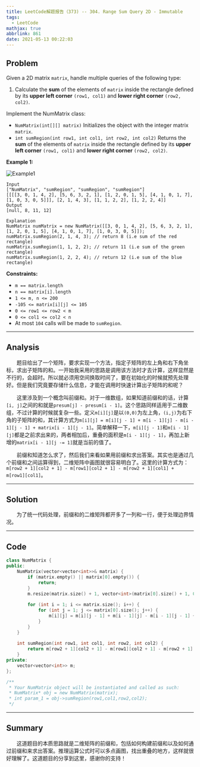 ```yaml
---
title: LeetCode解题报告（373) -- 304. Range Sum Query 2D - Immutable
tags:
  - LeetCode
mathjax: true
abbrlink: 861
date: 2021-05-13 00:22:03
---
```


## Problem

Given a 2D matrix `matrix`, handle multiple queries of the following type:

1. Calculate the **sum** of the elements of `matrix` inside the rectangle defined by its **upper left corner** `(row1, col1)` and **lower right corner** `(row2, col2)`.

Implement the NumMatrix class:

- `NumMatrix(int[][] matrix)` Initializes the object with the integer matrix `matrix`.
- `int sumRegion(int row1, int col1, int row2, int col2)` Returns the **sum** of the elements of `matrix` inside the rectangle defined by its **upper left corner** `(row1, col1)` and **lower right corner** `(row2, col2)`.

<!-- more -->

**Example 1:**

![Example1](https://assets.leetcode.com/uploads/2021/03/14/sum-grid.jpg)

```
Input
["NumMatrix", "sumRegion", "sumRegion", "sumRegion"]
[[[[3, 0, 1, 4, 2], [5, 6, 3, 2, 1], [1, 2, 0, 1, 5], [4, 1, 0, 1, 7], [1, 0, 3, 0, 5]]], [2, 1, 4, 3], [1, 1, 2, 2], [1, 2, 2, 4]]
Output
[null, 8, 11, 12]

Explanation
NumMatrix numMatrix = new NumMatrix([[3, 0, 1, 4, 2], [5, 6, 3, 2, 1], [1, 2, 0, 1, 5], [4, 1, 0, 1, 7], [1, 0, 3, 0, 5]]);
numMatrix.sumRegion(2, 1, 4, 3); // return 8 (i.e sum of the red rectangle)
numMatrix.sumRegion(1, 1, 2, 2); // return 11 (i.e sum of the green rectangle)
numMatrix.sumRegion(1, 2, 2, 4); // return 12 (i.e sum of the blue rectangle)
```



**Constraints:**

- `m == matrix.length`
- `n == matrix[i].length`
- `1 <= m, n <= 200`
- `-105 <= matrix[i][j] <= 105`
- `0 <= row1 <= row2 < m`
- `0 <= col1 <= col2 < n`
- At most `104` calls will be made to `sumRegion`.

------

## Analysis

&emsp;&emsp;题目给出了一个矩阵，要求实现一个方法，指定子矩阵的左上角和右下角坐标，求出子矩阵的和。一开始我采用的思路是调用该方法时才去计算，这样显然是不行的，会超时。所以就必须用空间换取时间了，要在初始化的时候就预先处理好。但是我们究竟要存储什么信息，才能在调用时快速计算出子矩阵的和呢？

&emsp;&emsp;这里涉及到一个概念叫前缀和。对于一维数组，如果知道前缀和的话，计算`[i, j]`之间的和就是`presum[j] - presum[i - 1]`。这个思路同样适用于二维数组，不过计算的时候就复杂一些。定义`m[i][j]`是以`(0,0)`为左上角，`(i,j)`为右下角的子矩阵的和，其计算方式为`m[i][j] = m[i][j - 1] + m[i - 1][j] - m[i - 1][j - 1] + matrix[i - 1][j - 1]`。简单解释一下，`m[i][j - 1]`和`m[i - 1][j]`都是之前求出来的，两者相加后，重叠的面积是`m[i - 1][j - 1]`，再加上新增的`matrix[i - 1][j -= 1]`就是当前的值了。

&emsp;&emsp;前缀和知道怎么求了，然后我们来看如果用前缀和求出答案。其实也是通过几个前缀和之间运算得到，二维矩阵中画图就很容易明白了。这里的计算方式为：`m[row2 + 1][col2 + 1] - m[row1][col2 + 1] - m[row2 + 1][col1] + m[row1][col1]`。

------

## Solution

&emsp;&emsp;为了统一代码处理，前缀和的二维矩阵都开多了一列和一行，便于处理边界情况。

------

## Code

```c++
class NumMatrix {
public:
    NumMatrix(vector<vector<int>>& matrix) {
        if (matrix.empty() || matrix[0].empty()) {
            return;
        }
        m.resize(matrix.size() + 1, vector<int>(matrix[0].size() + 1, 0));
        
        for (int i = 1; i <= matrix.size(); i++) {
            for (int j = 1; j <= matrix[0].size(); j++) {
                m[i][j] = m[i][j - 1] + m[i - 1][j] - m[i - 1][j - 1] + matrix[i - 1][j - 1];
            }
        }
    }
    
    int sumRegion(int row1, int col1, int row2, int col2) {
        return m[row2 + 1][col2 + 1] - m[row1][col2 + 1] - m[row2 + 1][col1] + m[row1][col1];
    }
private:
    vector<vector<int>> m;
};

/**
 * Your NumMatrix object will be instantiated and called as such:
 * NumMatrix* obj = new NumMatrix(matrix);
 * int param_1 = obj->sumRegion(row1,col1,row2,col2);
 */
```

------

## Summary

&emsp;&emsp;这道题目的本质思路就是二维矩阵的前缀和，包括如何构建前缀和以及如何通过前缀和来求出答案。推理运算公式时可以多点画图，找出重叠的地方，这样就很好理解了。这道题目的分享到这里，感谢你的支持！
